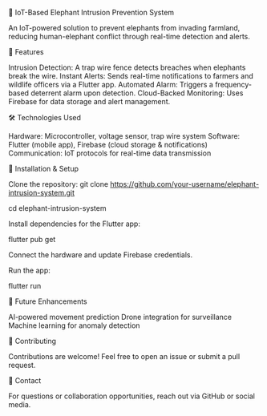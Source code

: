 🐘 IoT-Based Elephant Intrusion Prevention System

An IoT-powered solution to prevent elephants from invading farmland, reducing human-elephant conflict through real-time detection and alerts.

📌 Features

Intrusion Detection: A trap wire fence detects breaches when elephants break the wire.
Instant Alerts: Sends real-time notifications to farmers and wildlife officers via a Flutter app.
Automated Alarm: Triggers a frequency-based deterrent alarm upon detection.
Cloud-Backed Monitoring: Uses Firebase for data storage and alert management.

🛠️ Technologies Used

Hardware: Microcontroller, voltage sensor, trap wire system
Software: Flutter (mobile app), Firebase (cloud storage & notifications)
Communication: IoT protocols for real-time data transmission


🚀 Installation & Setup

Clone the repository:
git clone https://github.com/your-username/elephant-intrusion-system.git

cd elephant-intrusion-system

Install dependencies for the Flutter app:

flutter pub get

Connect the hardware and update Firebase credentials.

Run the app:

flutter run


📢 Future Enhancements

AI-powered movement prediction
Drone integration for surveillance
Machine learning for anomaly detection

🤝 Contributing

Contributions are welcome! Feel free to open an issue or submit a pull request.

📩 Contact

For questions or collaboration opportunities, reach out via GitHub or social media.
